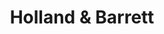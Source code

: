 ---
title: "Holland & Barrett"
url: /edinburgh/holland-and-barrett-nicolson-street/
shop: health food
---